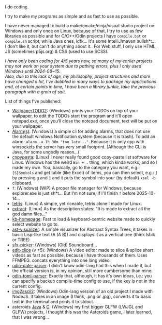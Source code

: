 ###
I do coding.

I try to make my programs as simple and as fast to use as possible.

I have never managed to build a make/cmake/ninja/visual studio project on Windows and only once on Linux, because of that, I try to use as few libraries as possible and for C/C++/Odin projects I have `compile.bat` or `compile.sh` script, while Java ones, idfk... It's some IntelliJ/maven bullsh*t... I don't like it, but can't do anything about it..
For Web stuff, I only use HTML, JS (sometimes p5js.org) & CSS (used to use SCSS).  

*I have only been coding for 4/5 years now, so many of my earlier projects may not work on your system due to pathing errors, plus I only used Windows until 2024-08~15.  
Also, due to this lack of age, my philosophy, project structures and more have changed a lot, I've dabbled in many ways to package my applications and, at certain points in time, I have been a library junkie, take the previous paragraph with a grain of salt.*

List of things I've published:
- [WallpaperTODO2](https://github.com/Up05/WallpaperTODO2): (Windows) prints your TODOs on top of your wallpaper, to edit the TODOs start the program and it'll open notepad.exe, once you'll close the notepad document, text will be put on your wallpaper.
- [Alarm(s)](https://github.com/Up05/Alarm): (Windows) a simple cli for adding alarms, that does not use the default windows Notification system (because it is trash). To add an alarm: `alarm -a 1h 30m "too late..."`. Because it is only cpp with winsockets the server has very small footprint. (Although the CLI is Java, for some ungodly reason...)
- [copypasta](https://github.com/Up05/copypasta): (Linux) I never really found good copy-paste list software for Linux. Windows has the weird `Win + .` thing, which kinda works, and so I made my own. You, basically, go to the category you want, e.g.: `[S]Symbols` and get table (like Excel) of items, you can then select, e.g.: `∫` by pressing `g` and `1` and it puts the symbol into your (by default) `xsel -b` clipboard.  
- `f`: (Windows) (WIP) A proper file manager for Windows, because explorer.exe is just sh*t... But I'm not sure, if I'll finish `f` before 2025-10-14...
- [tetris](https://github.com/Up05/tetris): (Linux) A simple, yet riceable, tetris clone I made for Linux.
- [extract](https://github.com/Up05/extract): (Linux) As the description states: "It is made to extract all the god damn files..."
- [kb-homepage](https://github.com/Up05/dead-simple-startpage): Fast to load & keyboard-centric website made to quickly select website to go to. 
- [ast-visualizer](https://github.com/Up05/ast-visualizer): A simple visualizer for Abstract Syntax Trees, it takes in basic Lisp-like text (A (A B)) and displays it as a vertical tree (think lsblk or TREE)
- [sfx-picker](https://github.com/Up05/Sfx-Picker): (Windows) (Old) Soundboard...
- [edit-clips](https://github.com/Up05/ClipEditorV5) (v ±5): (Windows) A video editor made to slice & splice short videos as fast as possible, because I have thousands of them. Uses FFMPEG. concats everything into one long video.
- [odin-date-parser](https://github.com/Up05/odin-RFC-3339-date-parser): I didn't know odin-lang had this when I made it, but the official version is, in my opinion, still more cumbersome than mine.
- [odin-toml-parser](https://github.com/Up05/toml_parser): Exactly that, although, it has it's own ideas, i.e.: you can specify a backup compile-time config to use, if the key is not in the current config.
- [img2ascii2](https://github.com/Up05/img_to_ascii2): (Windows) Odin-lang version of an old project I made with NodeJS. It takes in an image (I think, .png or .jpg), converts it to basic text in the terminal and prints it to stdout.
- asteroids [Java](https://github.com/Up05/aSteROidS-Original) & [C](https://github.com/Up05/aSteROidS): (Windows) my first bigger GLFW (LWJGL and GLFW) projects, I thought this was the Asteroids game, I later learned, that I was wrong...

